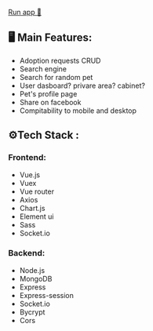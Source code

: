 [Run app 🚀](https://furrfriends.alexlevkov.com/)

## 🖥️ Main Features:
- Adoption requests CRUD
- Search engine 
- Search for random pet
- User dasboard? privare area? cabinet?
- Pet's profile page
- Share on facebook
- Compitability to mobile and desktop

## ⚙Tech Stack :
### Frontend:
- Vue.js
- Vuex
- Vue router
- Axios
- Chart.js
- Element ui
- Sass
- Socket.io

### Backend:
- Node.js
- MongoDB
- Express
- Express-session
- Socket.io
- Bycrypt
- Cors
